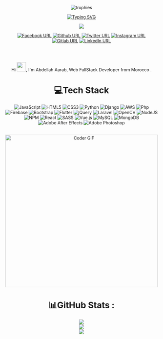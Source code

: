 
<div align="center">
  
![trophies](https://github-profile-trophy.vercel.app/?username=abdellahaarab&column=8&no-bg=false&no-frame=false)
  
[![Typing SVG](https://readme-typing-svg.herokuapp.com?color=%23F74A46&lines=Hi+there+%F0%9F%91%8B%2C+I+am+Abdellah+Aarab;Welcome+to+My+Profile!;Over+2+years+of+programming+experience;Always+learning+new+things+;Laravel+Flutter+Java+Django+;React+Vue+Adobe+And+More)](https://git.io/typing-svg)


![](https://komarev.com/ghpvc/?username=abdellahaarab)

[![Facebook URL](https://img.shields.io/static/v1?color=brightgreen&label=Facebook&logo=Facebook&logoColor=white&style=for-the-badge&message=follow)](https://www.facebook.com/dabdellahaarab)
[![Github URL](https://img.shields.io/static/v1?color=brightgreen&label=GITHUB&logo=Github&logoColor=white&style=for-the-badge&message=follow)](https://github.com/abdellahaarab)
[![Twitter URL](https://img.shields.io/static/v1?color=brightgreen&label=Twitter%20&logo=twitter&logoColor=white&style=for-the-badge&message=Follow)](https://twitter.com/deepxculture)
[![Instagram URL](https://img.shields.io/static/v1?color=brightgreen&label=Instagram&logo=Instagram&logoColor=white&style=for-the-badge&message=follow)](https://www.instagram.com/deep.x.culture)
[![Gitlab URL](https://img.shields.io/static/v1?color=brightgreen&label=Gitlab&logo=Gitlab&logoColor=white&style=for-the-badge&message=follow)](https://gitlab.com/abdellahaarab)
[![LinkedIn URL](https://img.shields.io/static/v1?color=brightgreen&label=linkedin&logo=linkedin&logoColor=white&style=for-the-badge&message=Connect)](https://www.linkedin.com/in/abdellahaarab)

<br />
<br />

Hi <img src="https://user-images.githubusercontent.com/42378118/110234147-e3259600-7f4e-11eb-95be-0c4047144dea.gif" width="30">, I'm Abdellah Aarab, Web FullStack Developer from Morocco .

# 💻Tech Stack
 ![JavaScript](https://img.shields.io/badge/javascript-%23323330.svg?style=for-the-badge&logo=javascript&logoColor=%23F7DF1E) ![HTML5](https://img.shields.io/badge/html5-%23E34F26.svg?style=for-the-badge&logo=html5&logoColor=white) ![CSS3](https://img.shields.io/badge/css3-%23F34F10.svg?style=for-the-badge&logo=css3&logoColor=blue) ![Python](https://img.shields.io/badge/python-3670A0?style=for-the-badge&logo=python&logoColor=ffdd54) ![Django](https://img.shields.io/badge/Django-0FF01?style=for-the-badge&logo=Django&logoColor=ffdd54) ![AWS](https://img.shields.io/badge/AWS-%23FF9900.svg?style=for-the-badge&logo=amazon-aws&logoColor=white) ![Php](https://img.shields.io/badge/Php-%239BE5.svg?style=for-the-badge&logo=Php) ![Firebase](https://img.shields.io/badge/firebase-%23039BE5.svg?style=for-the-badge&logo=firebase) ![Bootstrap](https://img.shields.io/badge/bootstrap-%23563D7C.svg?style=for-the-badge&logo=bootstrap&logoColor=white) ![Flutter](https://img.shields.io/badge/Flutter-%2302569B.svg?style=for-the-badge&logo=Flutter&logoColor=white) ![jQuery](https://img.shields.io/badge/jquery-%230769AD.svg?style=for-the-badge&logo=jquery&logoColor=white)  ![Laravel](https://img.shields.io/badge/laravel-%23FF2D20.svg?style=for-the-badge&logo=laravel&logoColor=white) ![OpenCV](https://img.shields.io/badge/opencv-%23white.svg?style=for-the-badge&logo=opencv&logoColor=white) ![NodeJS](https://img.shields.io/badge/node.js-6DA55F?style=for-the-badge&logo=node.js&logoColor=white) ![NPM](https://img.shields.io/badge/NPM-%23000000.svg?style=for-the-badge&logo=npm&logoColor=white) ![React](https://img.shields.io/badge/react-%2320232a.svg?style=for-the-badge&logo=react&logoColor=%2361DAFB) ![SASS](https://img.shields.io/badge/SASS-hotpink.svg?style=for-the-badge&logo=SASS&logoColor=white) ![Vue.js](https://img.shields.io/badge/vuejs-%2335495e.svg?style=for-the-badge&logo=vuedotjs&logoColor=%234FC08D) ![MySQL](https://img.shields.io/badge/mysql-%2300f.svg?style=for-the-badge&logo=mysql&logoColor=white) ![MongoDB](https://img.shields.io/badge/MongoDB-%234ea94b.svg?style=for-the-badge&logo=mongodb&logoColor=white)  
 ![Adobe After Effects](https://img.shields.io/badge/Adobe%20After%20Effects-9999FF.svg?style=for-the-badge&logo=Adobe%20After%20Effects&logoColor=white) 
 ![Adobe Photoshop](https://img.shields.io/badge/adobephotoshop-%2331A8FF.svg?style=for-the-badge&logo=adobephotoshop&logoColor=white)

<br />
<img src="https://raw.githubusercontent.com/TheDudeThatCode/TheDudeThatCode/master/Assets/Developer.gif" alt="Coder GIF" width="500">


# 📊GitHub Stats :
![](https://github-readme-stats.vercel.app/api?username=abdellahaarab&show_icons=true&theme=tokyonight&hide_border=true&include_all_commits=false&count_private=true)<br/>
![](https://github-readme-streak-stats.herokuapp.com/?user=abdellahaarab&theme=tokyonight&hide_border=true)<br/>
![](https://github-readme-stats.vercel.app/api/top-langs/?username=abdellahaarab&theme=tokyonight&hide_border=true&include_all_commits=false&count_private=true&layout=compact)
  </div> 

